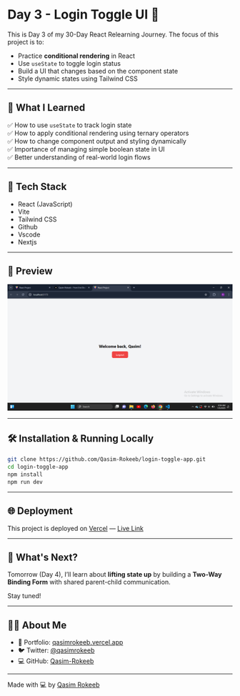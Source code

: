 
# Day 3 - Login Toggle UI 🔐

This is Day 3 of my 30-Day React Relearning Journey. The focus of this project is to:

- Practice **conditional rendering** in React
- Use `useState` to toggle login status
- Build a UI that changes based on the component state
- Style dynamic states using Tailwind CSS

---

## 🚀 What I Learned

✅ How to use `useState` to track login state  
✅ How to apply conditional rendering using ternary operators  
✅ How to change component output and styling dynamically  
✅ Importance of managing simple boolean state in UI  
✅ Better understanding of real-world login flows

---

## 🧠 Tech Stack

- React (JavaScript)
- Vite
- Tailwind CSS
- Github
- Vscode
- Nextjs
---

## 📸 Preview

![App Preview](https://raw.githubusercontent.com/Qasim-Rokeeb/login-toggle-app/main/screenshot.png)

---

## 🛠️ Installation & Running Locally

```bash
git clone https://github.com/Qasim-Rokeeb/login-toggle-app.git
cd login-toggle-app
npm install
npm run dev
````

---

## 🌐 Deployment

This project is deployed on [Vercel](https://vercel.com/) — [Live Link](https://qasimrokeeb-login-toggle-app.vercel.app/)

---

## 🔮 What's Next?

Tomorrow (Day 4), I’ll learn about **lifting state up** by building a **Two-Way Binding Form** with shared parent-child communication.

Stay tuned!

---

## 🙋‍♂️ About Me

* 🔗 Portfolio: [qasimrokeeb.vercel.app](https://qasimrokeeb.vercel.app)
* 🐦 Twitter: [@qasimrokeeb](https://x.com/qasimrokeeb)
* 💻 GitHub: [Qasim-Rokeeb](https://github.com/Qasim-Rokeeb)

---

Made with 💻 by [Qasim Rokeeb](https://github.com/Qasim-Rokeeb)

```

